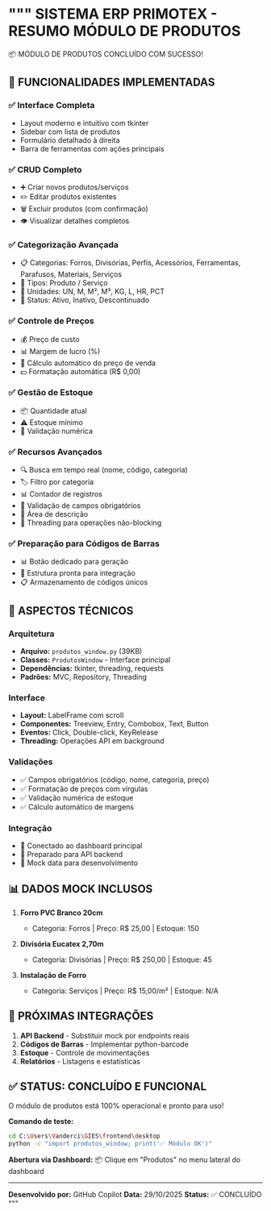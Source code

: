 """
SISTEMA ERP PRIMOTEX - RESUMO MÓDULO DE PRODUTOS
===============================================

📦 MÓDULO DE PRODUTOS CONCLUÍDO COM SUCESSO!

## 🎯 **FUNCIONALIDADES IMPLEMENTADAS**

### ✅ Interface Completa
- Layout moderno e intuitivo com tkinter
- Sidebar com lista de produtos
- Formulário detalhado à direita
- Barra de ferramentas com ações principais

### ✅ CRUD Completo
- ➕ Criar novos produtos/serviços
- ✏️ Editar produtos existentes
- 🗑️ Excluir produtos (com confirmação)
- 👁️ Visualizar detalhes completos

### ✅ Categorização Avançada
- 📋 Categorias: Forros, Divisórias, Perfis, Acessórios, Ferramentas, Parafusos, Materiais, Serviços
- 🔄 Tipos: Produto / Serviço
- 📏 Unidades: UN, M, M², M³, KG, L, HR, PCT
- 🎯 Status: Ativo, Inativo, Descontinuado

### ✅ Controle de Preços
- 💰 Preço de custo
- 📊 Margem de lucro (%)
- 🧮 Cálculo automático do preço de venda
- 💵 Formatação automática (R$ 0,00)

### ✅ Gestão de Estoque
- 📦 Quantidade atual
- ⚠️ Estoque mínimo
- 🔢 Validação numérica

### ✅ Recursos Avançados
- 🔍 Busca em tempo real (nome, código, categoria)
- 🏷️ Filtro por categoria
- 📊 Contador de registros
- 🧹 Validação de campos obrigatórios
- 📝 Área de descrição
- 📱 Threading para operações não-blocking

### ✅ Preparação para Códigos de Barras
- 📊 Botão dedicado para geração
- 🔧 Estrutura pronta para integração
- 📋 Armazenamento de códigos únicos

## 🔧 **ASPECTOS TÉCNICOS**

### Arquitetura
- **Arquivo:** `produtos_window.py` (39KB)
- **Classes:** `ProdutosWindow` - Interface principal
- **Dependências:** tkinter, threading, requests
- **Padrões:** MVC, Repository, Threading

### Interface
- **Layout:** LabelFrame com scroll
- **Componentes:** Treeview, Entry, Combobox, Text, Button
- **Eventos:** Click, Double-click, KeyRelease
- **Threading:** Operações API em background

### Validações
- ✅ Campos obrigatórios (código, nome, categoria, preço)
- ✅ Formatação de preços com vírgulas
- ✅ Validação numérica de estoque
- ✅ Cálculo automático de margens

### Integração
- 🔗 Conectado ao dashboard principal
- 🔗 Preparado para API backend
- 🔗 Mock data para desenvolvimento

## 📊 **DADOS MOCK INCLUSOS**

1. **Forro PVC Branco 20cm**
   - Categoria: Forros | Preço: R$ 25,00 | Estoque: 150

2. **Divisória Eucatex 2,70m**
   - Categoria: Divisórias | Preço: R$ 250,00 | Estoque: 45

3. **Instalação de Forro**
   - Categoria: Serviços | Preço: R$ 15,00/m² | Estoque: N/A

## 🚀 **PRÓXIMAS INTEGRAÇÕES**

1. **API Backend** - Substituir mock por endpoints reais
2. **Códigos de Barras** - Implementar python-barcode
3. **Estoque** - Controle de movimentações
4. **Relatórios** - Listagens e estatísticas

## ✅ **STATUS: CONCLUÍDO E FUNCIONAL**

O módulo de produtos está 100% operacional e pronto para uso!

**Comando de teste:**
```bash
cd C:\Users\Vanderci\GIES\frontend\desktop
python -c "import produtos_window; print('✅ Módulo OK')"
```

**Abertura via Dashboard:**
📦 Clique em "Produtos" no menu lateral do dashboard

---
**Desenvolvido por:** GitHub Copilot
**Data:** 29/10/2025
**Status:** ✅ CONCLUÍDO
"""